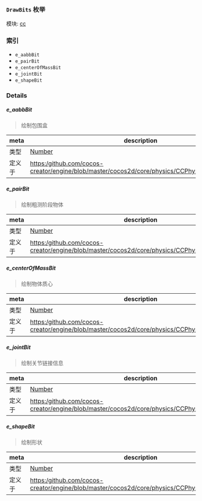 ### `DrawBits` 枚举



模块: [cc](../modules/cc.md)





### 索引
  - `e_aabbBit`
  - `e_pairBit`
  - `e_centerOfMassBit`
  - `e_jointBit`
  - `e_shapeBit`

### Details


##### e_aabbBit

> 绘制包围盒

| meta | description |
|------|-------------|
| 类型 | <a href="https://developer.mozilla.org/en/JavaScript/Reference/Global_Objects/Number" class="crosslink external" target="_blank">Number</a> |
| 定义于 | [https:/github.com/cocos-creator/engine/blob/master/cocos2d/core/physics/CCPhysicsManager.js:633](https:/github.com/cocos-creator/engine/blob/master/cocos2d/core/physics/CCPhysicsManager.js#L633) |



##### e_pairBit

> 绘制粗测阶段物体

| meta | description |
|------|-------------|
| 类型 | <a href="https://developer.mozilla.org/en/JavaScript/Reference/Global_Objects/Number" class="crosslink external" target="_blank">Number</a> |
| 定义于 | [https:/github.com/cocos-creator/engine/blob/master/cocos2d/core/physics/CCPhysicsManager.js:640](https:/github.com/cocos-creator/engine/blob/master/cocos2d/core/physics/CCPhysicsManager.js#L640) |



##### e_centerOfMassBit

> 绘制物体质心

| meta | description |
|------|-------------|
| 类型 | <a href="https://developer.mozilla.org/en/JavaScript/Reference/Global_Objects/Number" class="crosslink external" target="_blank">Number</a> |
| 定义于 | [https:/github.com/cocos-creator/engine/blob/master/cocos2d/core/physics/CCPhysicsManager.js:647](https:/github.com/cocos-creator/engine/blob/master/cocos2d/core/physics/CCPhysicsManager.js#L647) |



##### e_jointBit

> 绘制关节链接信息

| meta | description |
|------|-------------|
| 类型 | <a href="https://developer.mozilla.org/en/JavaScript/Reference/Global_Objects/Number" class="crosslink external" target="_blank">Number</a> |
| 定义于 | [https:/github.com/cocos-creator/engine/blob/master/cocos2d/core/physics/CCPhysicsManager.js:654](https:/github.com/cocos-creator/engine/blob/master/cocos2d/core/physics/CCPhysicsManager.js#L654) |



##### e_shapeBit

> 绘制形状

| meta | description |
|------|-------------|
| 类型 | <a href="https://developer.mozilla.org/en/JavaScript/Reference/Global_Objects/Number" class="crosslink external" target="_blank">Number</a> |
| 定义于 | [https:/github.com/cocos-creator/engine/blob/master/cocos2d/core/physics/CCPhysicsManager.js:661](https:/github.com/cocos-creator/engine/blob/master/cocos2d/core/physics/CCPhysicsManager.js#L661) |


